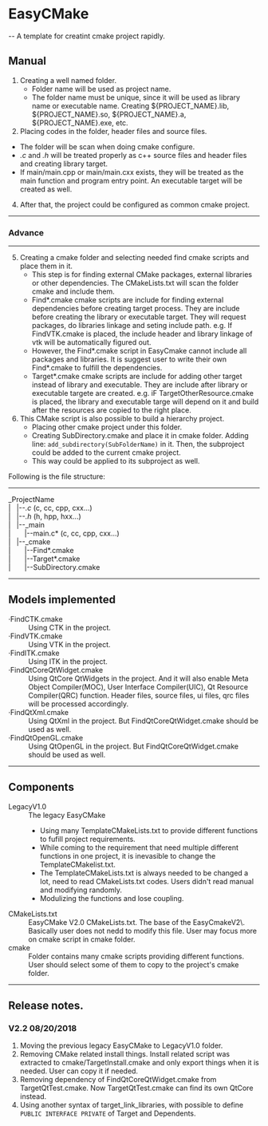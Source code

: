 # EasyCMake

-- A template for creatint cmake project rapidly.

## Manual

1.  Creating a well named folder.
    *   Folder name will be used as project name.
    *   The folder name must be unique, since it will be used as library name or executable name. Creating ${PROJECT_NAME}.lib, ${PROJECT_NAME}.so, ${PROJECT_NAME}.a, ${PROJECT_NAME}.exe, etc.
2.  Placing codes in the folder, header files and source files.

*   The folder will be scan when doing cmake configure.
*   *.c* and *.h* will be treated properly as c++ source files and header files and creating library target.
*   If main/main.cpp or main/main.cxx exists, they will be treated as the main function and program entry point. An executable target will be created as well.

4.  After that, the project could be configured as common cmake project.

* * *

### Advance

* * *

5.  Creating a cmake folder and selecting needed find cmake scripts and place them in it.
    *   This step is for finding external CMake packages, external libraries or other dependencies. The CMakeLists.txt will scan the folder cmake and include them.
    *   Find*.cmake cmake scripts are include for finding external dependencies before creating target process. They are include before creating the library or executable target. They will request packages, do libraries linkage and seting include path. e.g. If FindVTK.cmake is placed, the include header and library linkage of vtk will be automatically figured out.
    *   However, the Find*.cmake script in EasyCmake cannot include all packages and libraries. It is suggest user to write their own Find*.cmake to fulfill the dependencies.
    *   Target*.cmake cmake scripts are include for adding other target instead of library and executable. They are include after library or executable targete are created. e.g. iF TargetOtherResource.cmake is placed, the library and executable targe will depend on it and build after the resources are copied to the right place.
6.  This CMake script is also possible to build a hierarchy project.
    *   Placing other cmake project under this folder.
    *   Creating SubDirectory.cmake and place it in cmake folder. Adding line: `add_subdirectory(SubFolderName)` in it. Then, the subproject could be added to the current cmake project.
    *   This way could be applied to its subproject as well.

Following is the file structure:  

* * *

_ProjectName  
|   |--*.c* (c, cc, cpp, cxx...)  
|   |--*.h* (h, hpp, hxx...)  
|   |--_main  
|       |--main.c* (c, cc, cpp, cxx...)  
|   |--_cmake  
|       |--Find*.cmake  
|       |--Target*.cmake  
|       |--SubDirectory.cmake  

* * *

## Models implemented

<dl>

<dt>·FindCTK.cmake</dt>

<dd>Using CTK in the project.</dd>

<dt>·FindVTK.cmake</dt>

<dd>Using VTK in the project.</dd>

<dt>·FindITK.cmake</dt>

<dd>Using ITK in the project.</dd>

<dt>·FindQtCoreQtWidget.cmake</dt>

<dd>Using QtCore QtWidgets in the project. And it will also enable Meta Object Compiler(MOC), User Interface Compiler(UIC), Qt Resource Compiler(QRC) function. Header files, source files, ui files, qrc files will be processed accordingly.</dd>

<dt>·FindQtXml.cmake</dt>

<dd>Using QtXml in the project. But FindQtCoreQtWidget.cmake should be used as well.</dd>

<dt>·FindQtOpenGL.cmake</dt>

<dd>Using QtOpenGL in the project. But FindQtCoreQtWidget.cmake should be used as well.</dd>

</dl>

* * *

## Components

<dl>

<dt>LegacyV1.0</dt>

<dd>The legacy EasyCMake

*   Using many TemplateCMakeLists.txt to provide different functions to fufill project requirements.
*   While coming to the requirement that need multiple different functions in one project, it is inevasible to change the TemplateCMakelist.txt.
*   The TemplateCMakeLists.txt is always needed to be changed a lot, need to read CMakeLists.txt codes. Users didn't read manual and modifying randomly.
*   Modulizing the functions and lose coupling.

</dd>

<dt>CMakeLists.txt</dt>

<dd>EasyCMake V2.0 CMakeLists.txt. The base of the EasyCmakeV2\. Basically user does not nedd to modify this file. User may focus more on cmake script in cmake folder.</dd>

<dt>cmake</dt>

<dd>Folder contains many cmake scripts providing different functions. User should select some of them to copy to the project's cmake folder.</dd>

</dl>

* * *

## Release notes.

### V2.2 08/20/2018

1.  Moving the previous legacy EasyCMake to LegacyV1.0 folder.
2.  Removing CMake related install things. Install related script was extracted to cmake/TargetInstall.cmake and only export things when it is needed. User can copy it if needed.
3.  Removing dependency of FindQtCoreQtWidget.cmake from TargetQtTest.cmake. Now TargetQtTest.cmake can find its own QtCore instead.
4.  Using another syntax of target_link_libraries, with possible to define `PUBLIC INTERFACE PRIVATE` of Target and Dependents.
